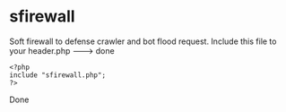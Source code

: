 # sfirewall
Soft firewall to defense crawler and bot flood request.
Include this file to your header.php ---> done
```
<?php
include "sfirewall.php";
?>
```
Done
